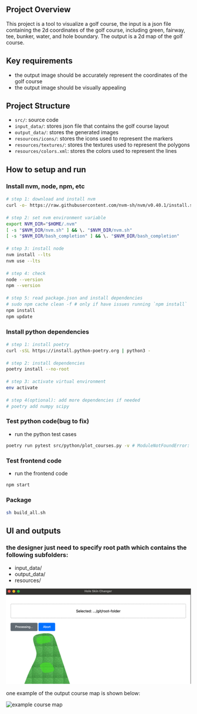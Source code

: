 ## Project Overview

This project is a tool to visualize a golf course, the input is a json file containing the 2d coordinates of the golf
course,
including green, fairway, tee, bunker, water, and hole boundary. The output is a 2d map of the golf course.

## Key requirements

- the output image should be accurately represent the coordinates of the golf course
- the output image should be visually appealing

## Project Structure

- `src/`: source code
- `input_data/`: stores json file that contains the golf course layout
- `output_data/`: stores the generated images
- `resources/icons/`: stores the icons used to represent the markers
- `resources/textures/`: stores the textures used to represent the polygons
- `resources/colors.xml`: stores the colors used to represent the lines

## How to setup and run

### Install nvm, node, npm, etc

```bash
# step 1: download and install nvm
curl -o- https://raw.githubusercontent.com/nvm-sh/nvm/v0.40.1/install.sh | bash

# step 2: set nvm environment variable
export NVM_DIR="$HOME/.nvm"
[ -s "$NVM_DIR/nvm.sh" ] && \. "$NVM_DIR/nvm.sh"
[ -s "$NVM_DIR/bash_completion" ] && \. "$NVM_DIR/bash_completion"

# step 3: install node
nvm install --lts
nvm use --lts

# step 4: check
node --version
npm --version

# step 5: read package.json and install dependencies
# sudo npm cache clean -f # only if have issues running `npm install`
npm install
npm update
```

### Install python dependencies

```bash
# step 1: install poetry
curl -sSL https://install.python-poetry.org | python3 -

# step 2: install dependencies
poetry install --no-root

# step 3: activate virtual environment
env activate

# step 4(optional): add more dependencies if needed
# poetry add numpy scipy
```

### Test python code(bug to fix)

- run the python test cases

```bash
poetry run pytest src/python/plot_courses.py -v # ModuleNotFoundError: No module named 'hole_item'
```

### Test frontend code

- run the frontend code

```bash
npm start
```

### Package

```bash
sh build_all.sh
```

## UI and outputs

### the designer just need to specify root path which contains the following subfolders:

- input_data/
- output_data/
- resources/

![UI interface](./example/interface.png)

one example of the output course map is shown below:

![example course map](./example/example.png)
